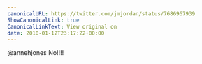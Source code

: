 ```yaml
---
canonicalURL: https://twitter.com/jmjordan/status/7686967939
ShowCanonicalLink: true
CanonicalLinkText: View original on
date: 2010-01-12T23:17:22+00:00
---
```

@annehjones No!!!!